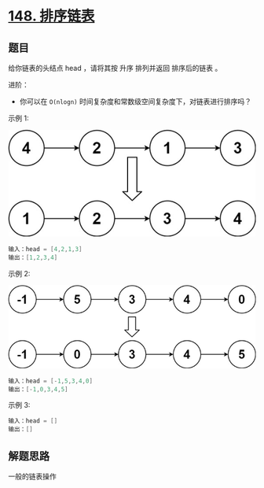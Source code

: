 # [148. 排序链表](https://leetcode-cn.com/problems/sort-list/)

## 题目

给你链表的头结点 head ，请将其按 升序 排列并返回 排序后的链表 。

进阶：

* 你可以在 `O(nlogn)` 时间复杂度和常数级空间复杂度下，对链表进行排序吗？

示例 1:

![例子1](sort_list_1.jpg)

```c
输入：head = [4,2,1,3]
输出：[1,2,3,4]
```

示例 2:

![例子2](sort_list_2.jpg)

```c
输入：head = [-1,5,3,4,0]
输出：[-1,0,3,4,5]
```

示例 3:

```c
输入：head = []
输出：[]
```

## 解题思路

一般的链表操作
